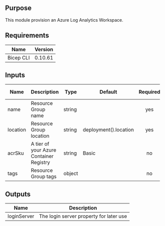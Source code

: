 ## Purpose

This module provision an Azure Log Analytics Workspace.

## Requirements

| Name      | Version |
| --------- | ------- |
| Bicep CLI | 0.10.61 |

## Inputs

| Name     | Description                             | Type   | Default               | Required | Size | Allowed values |
| -------- | --------------------------------------- | ------ | --------------------- | :------: | ---- | -------------- |
| name     | Resource Group name                     | string |                       |   yes    |      |                |
| location | Resource Group location                 | string | deployment().location |   yes    |      |                |
| acrSku   | A tier of your Azure Container Registry | string | Basic                 |    no    |      |                |
| tags     | Resource Group tags                     | object |                       |    no    |      |                |

## Outputs

| Name        | Description                             |
| ----------- | --------------------------------------- |
| loginServer | The login server property for later use |
